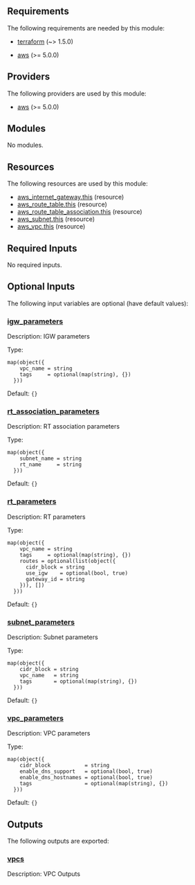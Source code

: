 <!-- BEGIN_TF_DOCS -->

## Requirements

The following requirements are needed by this module:

- <a name="requirement_terraform"></a> [terraform](#requirement\_terraform) (~> 1.5.0)

- <a name="requirement_aws"></a> [aws](#requirement\_aws) (>= 5.0.0)

## Providers

The following providers are used by this module:

- <a name="provider_aws"></a> [aws](#provider\_aws) (>= 5.0.0)

## Modules

No modules.

## Resources

The following resources are used by this module:

- [aws_internet_gateway.this](https://registry.terraform.io/providers/hashicorp/aws/latest/docs/resources/internet_gateway) (resource)
- [aws_route_table.this](https://registry.terraform.io/providers/hashicorp/aws/latest/docs/resources/route_table) (resource)
- [aws_route_table_association.this](https://registry.terraform.io/providers/hashicorp/aws/latest/docs/resources/route_table_association) (resource)
- [aws_subnet.this](https://registry.terraform.io/providers/hashicorp/aws/latest/docs/resources/subnet) (resource)
- [aws_vpc.this](https://registry.terraform.io/providers/hashicorp/aws/latest/docs/resources/vpc) (resource)

## Required Inputs

No required inputs.

## Optional Inputs

The following input variables are optional (have default values):

### <a name="input_igw_parameters"></a> [igw\_parameters](#input\_igw\_parameters)

Description: IGW parameters

Type:

```hcl
map(object({
    vpc_name = string
    tags     = optional(map(string), {})
  }))
```

Default: `{}`

### <a name="input_rt_association_parameters"></a> [rt\_association\_parameters](#input\_rt\_association\_parameters)

Description: RT association parameters

Type:

```hcl
map(object({
    subnet_name = string
    rt_name     = string
  }))
```

Default: `{}`

### <a name="input_rt_parameters"></a> [rt\_parameters](#input\_rt\_parameters)

Description: RT parameters

Type:

```hcl
map(object({
    vpc_name = string
    tags     = optional(map(string), {})
    routes = optional(list(object({
      cidr_block = string
      use_igw    = optional(bool, true)
      gateway_id = string
    })), [])
  }))
```

Default: `{}`

### <a name="input_subnet_parameters"></a> [subnet\_parameters](#input\_subnet\_parameters)

Description: Subnet parameters

Type:

```hcl
map(object({
    cidr_block = string
    vpc_name   = string
    tags       = optional(map(string), {})
  }))
```

Default: `{}`

### <a name="input_vpc_parameters"></a> [vpc\_parameters](#input\_vpc\_parameters)

Description: VPC parameters

Type:

```hcl
map(object({
    cidr_block           = string
    enable_dns_support   = optional(bool, true)
    enable_dns_hostnames = optional(bool, true)
    tags                 = optional(map(string), {})
  }))
```

Default: `{}`

## Outputs

The following outputs are exported:

### <a name="output_vpcs"></a> [vpcs](#output\_vpcs)

Description: VPC Outputs
<!-- END_TF_DOCS -->
